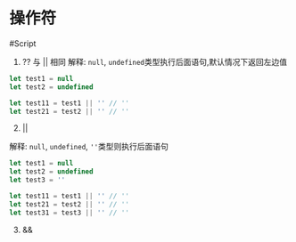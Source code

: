 # 操作符

#Script

1. ?? 与 || 相同
   解释: `null`, `undefined`类型执行后面语句,默认情况下返回左边值

```ts
let test1 = null
let test2 = undefined

let test11 = test1 || '' // ''
let test21 = test2 || '' // ''
```

2. ||

解释: `null`, `undefined`, `''`类型则执行后面语句

```ts
let test1 = null
let test2 = undefined
let test3 = ''

let test11 = test1 || '' // ''
let test21 = test2 || '' // ''
let test31 = test3 || '' // ''
```

3. &&
